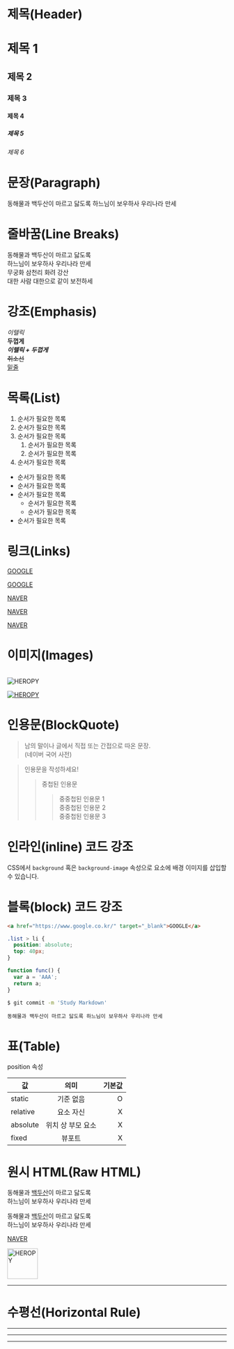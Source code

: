 # 제목(Header)

# 제목 1
## 제목 2
### 제목 3
#### 제목 4
##### 제목 5
###### 제목 6

# 문장(Paragraph)

동해물과 백두산이 마르고 닳도록
하느님이 보우하사 우리나라 만세

# 줄바꿈(Line Breaks)

동해물과 백두산이 마르고 닳도록  
하느님이 보우하사 우리나라 만세  
무궁화 삼천리 화려 강산<br/>
대한 사람 대한으로 같이 보전하세

# 강조(Emphasis)

_이텔릭_  
**두껍게**  
**_이텔릭 + 두껍게_**  
~~취소선~~  
<u>밑줄</u>  

# 목록(List)

1. 순서가 필요한 목록
1. 순서가 필요한 목록
1. 순서가 필요한 목록
    1. 순서가 필요한 목록
    1. 순서가 필요한 목록
1. 순서가 필요한 목록

- 순서가 필요한 목록
- 순서가 필요한 목록
- 순서가 필요한 목록
    - 순서가 필요한 목록
    - 순서가 필요한 목록
- 순서가 필요한 목록

# 링크(Links)

<a href="https://google.com">GOOGLE</a>  

[GOOGLE](https://google.com)

<a href="https://naver.com" title="NAVER로 이동!">NAVER</a>

[NAVER](https://naver.com "NAVER로 이동!")

<a href="https://naver.com" title="NAVER로 이동!" target="_blank">NAVER</a>

# 이미지(Images)

![]()

![HEROPY](https://heropy.blog/css/images/logo.png)

[![HEROPY](https://heropy.blog/css/images/logo.png)](https://heropy.blog/)

# 인용문(BlockQuote)

> 남의 말이나 글에서 직접 또는 간접으로 따온 문장.  
> (네이버 국어 사전)

> 인용문을 작성하세요!
>> 중첩된 인용문
>>> 중중첩된 인용문 1  
>>> 중중첩된 인용문 2  
>>> 중중첩된 인용문 3  

# 인라인(inline) 코드 강조

CSS에서 `background` 혹은
`background-image` 속성으로 요소에 배경 이미지를 삽입할 수 있습니다.

# 블록(block) 코드 강조

```html
<a href="https://www.google.co.kr/" target="_blank">GOOGLE</a>
```

```css
.list > li {
  position: absolute;
  top: 40px;
}
```

```javascript
function func() {
  var a = 'AAA';
  return a;
}
```

```bash
$ git commit -m 'Study Markdown'
```

```plaintext
동해물과 백두산이 마르고 닳도록 하느님이 보우하사 우리나라 만세
```

# 표(Table)

position 속성

값 | 의미 | 기본값
--|:--:|--:
static | 기준 없음 | O
relative | 요소 자신 | X
absolute | 위치 상 부모 요소 | X
fixed | 뷰포트 | X

# 원시 HTML(Raw HTML)

동해물과 <span style="text-decoration: underline;">백두산</span>이 마르고 닳도록<br/>
하느님이 보우하사 우리나라 만세

동해물과 <u>백두산</u>이 마르고 닳도록<br/>
하느님이 보우하사 우리나라 만세

<a href="https://naver.com" title="NAVER로 이동!" target="_blank">NAVER</a>

<img width="70" src="https://heropy.blog/css/images/logo.png" alt="HEROPY" />

---

# 수평선(Horizontal Rule)

---
***
___